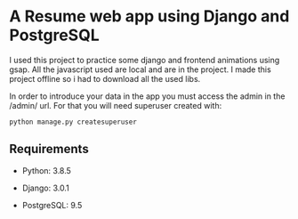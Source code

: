 # A Resume web app using Django and PostgreSQL

I used this project to practice some django and frontend animations using gsap.
All the javascript used are local and are in the project. I made this project offline so 
i had to download all the used libs.

In order to introduce your data in the app you must access the admin in the /admin/ url. For that
you will need superuser created with:

`python manage.py createsuperuser`

## Requirements

- Python: 3.8.5

- Django: 3.0.1

- PostgreSQL: 9.5
